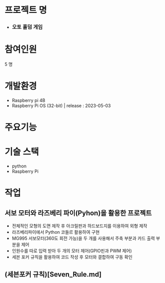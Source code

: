 # 프로젝트 명
- ### 오토 홀덤 게임

# 참여인원
5 명

# 개발환경
- Raspberry pi 4B
- Raspberry Pi OS (32-bit) | release : 2023-05-03

# 주요기능 

# 기술 스택
- python
- Raspberry Pi

# 작업
## 서보 모터와 라즈베리 파이(Pyhon)을 활용한 프로젝트
* 전체적인 모형의 도면 제작 후 아크릴판과 하드보드지를 이용하여 외형 제작
* 라즈베리파이에서 Python 코들르 활용하여 구현
* MG995 서보모터(360도 회전 가능)을 두 개를 사용해서 주축 부분과 카드 출력 부분을 제어
* 인원수를 따로 입력 받아 두 개의 모터 제어(GPIO핀과 PWM 제어)
* 세븐 포커 규칙을 활용하여 코드 작성 후 모터와 결합하여 구동 확인

## (세븐포커 규칙)[Seven_Rule.md]
